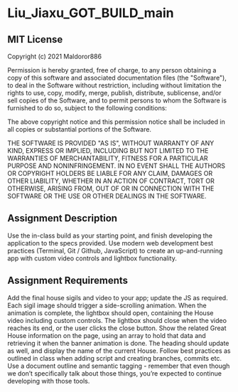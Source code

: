 # Liu_Jiaxu_GOT_BUILD_main

## MIT License

Copyright (c) 2021 Maldoror886

Permission is hereby granted, free of charge, to any person obtaining a copy
of this software and associated documentation files (the "Software"), to deal
in the Software without restriction, including without limitation the rights
to use, copy, modify, merge, publish, distribute, sublicense, and/or sell
copies of the Software, and to permit persons to whom the Software is
furnished to do so, subject to the following conditions:

The above copyright notice and this permission notice shall be included in all
copies or substantial portions of the Software.

THE SOFTWARE IS PROVIDED "AS IS", WITHOUT WARRANTY OF ANY KIND, EXPRESS OR
IMPLIED, INCLUDING BUT NOT LIMITED TO THE WARRANTIES OF MERCHANTABILITY,
FITNESS FOR A PARTICULAR PURPOSE AND NONINFRINGEMENT. IN NO EVENT SHALL THE
AUTHORS OR COPYRIGHT HOLDERS BE LIABLE FOR ANY CLAIM, DAMAGES OR OTHER
LIABILITY, WHETHER IN AN ACTION OF CONTRACT, TORT OR OTHERWISE, ARISING FROM,
OUT OF OR IN CONNECTION WITH THE SOFTWARE OR THE USE OR OTHER DEALINGS IN THE
SOFTWARE.

## Assignment Description
Use the in-class build as your starting point, and finish developing the application to the specs
provided. Use modern web development best practices (Terminal, Git / Github, JavaScript) to
create an up-and-running app with custom video controls and lightbox functionality.

## Assignment Requirements
Add the final house sigils and video to your app; update the JS as required. Each sigil image
should trigger a side-scrolling animation. When the animation is complete, the lightbox should
open, containing the House video including custom controls. The lightbox should close when the
video reaches its end, or the user clicks the close button.
Show the related Great House information on the page, using an array to hold that data and
retrieving it when the banner animation is done. The heading should update as well, and display
the name of the current House.
Follow best practices as outlined in class when adding script and creating branches, commits
etc. Use a document outline and semantic tagging - remember that even though we don’t
specifically talk about those things, you’re expected to continue developing with those tools.
